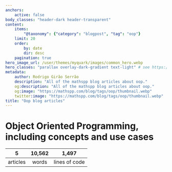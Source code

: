 ```yaml
---
anchors:
    active: false
body_classes: "header-dark header-transparent"
content:
    items:
        "@taxonomy": {"category": "blogpost", "tag": "oop"}
    limit: 20
    order:
        by: date
        dir: desc
    pagination: true
hero_image_url: /user/themes/myquark/images/common_hero.webp
hero_classes: "parallax overlay-dark-gradient text-light" # see https://demo.getgrav.org/blog-skeleton/blog/hero-classes
metadata:
    author: Rodrigo Girão Serrão
    description: "All of the mathspp blog articles about oop."
    og:description: "All of the mathspp blog articles about oop."
    og:image: "https://mathspp.com/blog/tags/oop/thumbnail.webp"
    twitter:image: "https://mathspp.com/blog/tags/oop/thumbnail.webp"
title: "Oop blog articles"
---
```



# Object Oriented Programming, including concepts and use cases


<table class="stats-table">
    <thead>
        <tr>
            <th style="text-align: center;">5</th>
            <th style="text-align: center;">10,562</th>
            <th style="text-align: center;">1,497</th>
        </tr>
    </thead>
    <tbody>
        <tr>
            <td style="text-align: center;">articles</td>
            <td style="text-align: center;">words</td>
            <td style="text-align: center;">lines of code</td>
        </tr>
    </tbody>
</table>